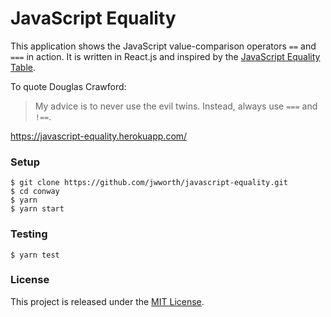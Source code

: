 # JavaScript Equality

This application shows the JavaScript value-comparison operators `==` and `===`
in action. It is written in React.js and inspired by the [JavaScript Equality
Table](https://dorey.github.io/JavaScript-Equality-Table/).

To quote Douglas Crawford:

> My advice is to never use the evil twins. Instead, always use `===` and `!==`.

https://javascript-equality.herokuapp.com/

### Setup

```
$ git clone https://github.com/jwworth/javascript-equality.git
$ cd conway
$ yarn
$ yarn start
```

### Testing

```
$ yarn test
```

### License

This project is released under the [MIT License](http://www.opensource.org/licenses/MIT).

